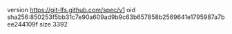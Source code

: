 version https://git-lfs.github.com/spec/v1
oid sha256:850253f5bb31c7e90a609ad9b9c63b657858b2569641e1795987a7bee244109f
size 3392
